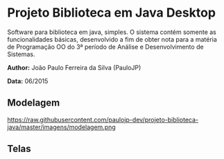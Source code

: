 # Projeto Biblioteca em Java Desktop

Software para biblioteca em java, simples. O sistema contém somente as funcionalidades básicas, desenvolvido a fim de obter nota para a matéria de Programação OO do 3ª período de Análise e Desenvolvimento de Sistemas.

**Author:** João Paulo Ferreira da Silva (PauloJP)

**Data:** 06/2015

## Modelagem
https://raw.githubusercontent.com/paulojp-dev/projeto-biblioteca-java/master/imagens/modelagem.png

## Telas
